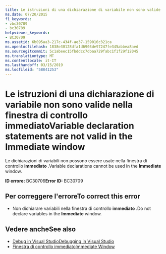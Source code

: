 ```yaml
---
title: Le istruzioni di una dichiarazione di variabile non sono valide nella finestra di controllo immediato
ms.date: 07/20/2015
f1_keywords:
- vbc30709
- bc30709
helpviewer_keywords:
- BC30709
ms.assetid: 6b095aa3-217c-434f-ae37-159016c321ca
ms.openlocfilehash: 1838e30128dfa1d6903de97247fe345abbea8aed
ms.sourcegitcommit: 5c1abeec15fbddcc7dbaa729fabc1f1f29f12045
ms.translationtype: MT
ms.contentlocale: it-IT
ms.lasthandoff: 03/15/2019
ms.locfileid: "58041253"
---
```

# <a name="variable-declaration-statements-are-not-valid-in-the-immediate-window"></a><span data-ttu-id="2a7ec-102">Le istruzioni di una dichiarazione di variabile non sono valide nella finestra di controllo immediato</span><span class="sxs-lookup"><span data-stu-id="2a7ec-102">Variable declaration statements are not valid in the Immediate window</span></span>
<span data-ttu-id="2a7ec-103">Le dichiarazioni di variabili non possono essere usate nella finestra di controllo **immediato** .</span><span class="sxs-lookup"><span data-stu-id="2a7ec-103">Variable declarations cannot be used in the **Immediate** window.</span></span>  
  
 <span data-ttu-id="2a7ec-104">**ID errore:** BC30709</span><span class="sxs-lookup"><span data-stu-id="2a7ec-104">**Error ID:** BC30709</span></span>  
  
## <a name="to-correct-this-error"></a><span data-ttu-id="2a7ec-105">Per correggere l'errore</span><span class="sxs-lookup"><span data-stu-id="2a7ec-105">To correct this error</span></span>  
  
-   <span data-ttu-id="2a7ec-106">Non dichiarare variabili nella finestra di controllo **immediato** .</span><span class="sxs-lookup"><span data-stu-id="2a7ec-106">Do not declare variables in the **Immediate** window.</span></span>  
  
## <a name="see-also"></a><span data-ttu-id="2a7ec-107">Vedere anche</span><span class="sxs-lookup"><span data-stu-id="2a7ec-107">See also</span></span>

- [<span data-ttu-id="2a7ec-108">Debug in Visual Studio</span><span class="sxs-lookup"><span data-stu-id="2a7ec-108">Debugging in Visual Studio</span></span>](/visualstudio/debugger/debugging-in-visual-studio)
- [<span data-ttu-id="2a7ec-109">Finestra di controllo immediato</span><span class="sxs-lookup"><span data-stu-id="2a7ec-109">Immediate Window</span></span>](/visualstudio/ide/reference/immediate-window)
